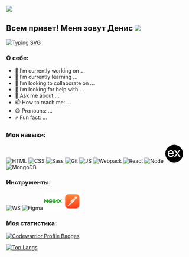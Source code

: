 ![](https://komarev.com/ghpvc/?username=codelnd)
## Всем привет! Меня зовут Денис  <img src="https://github.com/blackcater/blackcater/raw/main/images/Hi.gif" height="26"/>
[![Typing SVG](https://readme-typing-svg.herokuapp.com?font=Roboto&size=18&pause=1500&color=717171E4&width=435&lines=%D0%AF+Junior+Front-end+%D1%80%D0%B0%D0%B7%D1%80%D0%B0%D0%B1%D0%BE%D1%82%D1%87%D0%B8%D0%BA)](https://git.io/typing-svg)

### О себе:
- 🔭 I’m currently working on ...
- 🌱 I’m currently learning ...
- 👯 I’m looking to collaborate on ...
- 🤔 I’m looking for help with ...
- 💬 Ask me about ...
- 📫 How to reach me: ...
- 😄 Pronouns: ...
- ⚡ Fun fact: ...

### Мои навыки:
![HTML](https://img.icons8.com/ios-filled/50/000000/html-5--v2.png)
![CSS](https://img.icons8.com/ios/50/000000/css.png)
![Sass](https://img.icons8.com/color/48/000000/sass.png)
![Git](https://img.icons8.com/ios-filled/50/000000/git.png)
![JS](https://img.icons8.com/color/48/000000/javascript--v1.png)
![Webpack](https://img.icons8.com/color/48/000000/webpack.png)
![React](https://img.icons8.com/plasticine/50/000000/react.png)
![Node](https://img.icons8.com/color/50/000000/nodejs.png)
![Express](assets/expressjs.png)
![MongoDB](https://img.icons8.com/color/48/000000/mongodb.png)

### Инструменты:
![WS](https://img.icons8.com/color/48/000000/webstorm.png)
![Figma](https://img.icons8.com/color/48/000000/figma.png)
![NGINX](assets/nginx.png)
![Postman](assets/postman.png)

### Моя статистика:
[![Codewarrior Profile Badges](https://www.codewars.com/users/idenis/badges/large)](https://www.codewars.com/users/Yurick)

[![Top Langs](https://github-readme-stats.vercel.app/api/top-langs/?username=codelnd&layout=compact)](https://github.com/codelnd/github-readme-stats)
